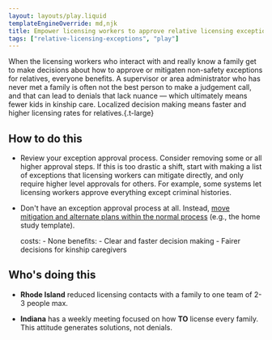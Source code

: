 ```yaml
---
layout: layouts/play.liquid
templateEngineOverride: md,njk
title: Empower licensing workers to approve relative licensing exceptions
tags: ["relative-licensing-exceptions", "play"]
---
```


When the licensing workers who interact with and really know a family get to make decisions about how to approve or mitigaten non-safety exceptions for relatives, everyone benefits. A supervisor or area administrator who has never met a family is often not the best person to make a judgement call, and that can lead to denials that lack nuance — which ultimately means fewer kids in kinship care. Localized decision making means faster and higher licensing rates for relatives.{.t-large}

## How to do this

* Review your exception approval process. Consider removing some or all higher approval steps. If this is too drastic a shift, start with making a list of exceptions that licensing workers can mitigate directly, and only require higher level approvals for others. For example, some systems let licensing workers approve everything except criminal histories.

* Don't have an exception approval process at all. Instead, [move mitigation and alternate plans within the normal process](/recommendations/normalize-relative-licensing-exceptions) (e.g., the home study template).

    costs:
      - None
    benefits:
      - Clear and faster decision making
      - Fairer decisions for kinship caregivers

## Who's doing this

* **Rhode Island** reduced licensing contacts with a family to one team of 2-3 people max.

* **Indiana** has a weekly meeting focused on how **TO** license every family. This attitude generates solutions, not denials.